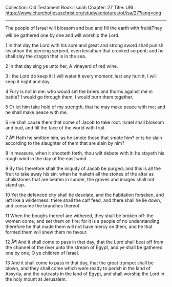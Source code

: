 Collection: Old Testament
Book: Isaiah
Chapter: 27
Title: 
URL: https://www.churchofjesuschrist.org/study/scriptures/ot/isa/27?lang=eng

---

The people of Israel will blossom and bud and fill the earth with fruitâThey will be gathered one by one and will worship the Lord.

1 In that day the Lord with his sore and great and strong sword shall punish leviathan the piercing serpent, even leviathan that crooked serpent; and he shall slay the dragon that is in the sea.

2 In that day sing ye unto her, A vineyard of red wine.

3 I the Lord do keep it; I will water it every moment: lest any hurt it, I will keep it night and day.

4 Fury is not in me: who would set the briers and thorns against me in battle? I would go through them, I would burn them together.

5 Or let him take hold of my strength, that he may make peace with me; and he shall make peace with me.

6 He shall cause them that come of Jacob to take root: Israel shall blossom and bud, and fill the face of the world with fruit.

7 Â¶ Hath he smitten him, as he smote those that smote him? or is he slain according to the slaughter of them that are slain by him?

8 In measure, when it shooteth forth, thou wilt debate with it: he stayeth his rough wind in the day of the east wind.

9 By this therefore shall the iniquity of Jacob be purged; and this is all the fruit to take away his sin; when he maketh all the stones of the altar as chalkstones that are beaten in sunder, the groves and images shall not stand up.

10 Yet the defenced city shall be desolate, and the habitation forsaken, and left like a wilderness: there shall the calf feed, and there shall he lie down, and consume the branches thereof.

11 When the boughs thereof are withered, they shall be broken off: the women come, and set them on fire: for it is a people of no understanding: therefore he that made them will not have mercy on them, and he that formed them will shew them no favour.

12 Â¶ And it shall come to pass in that day, that the Lord shall beat off from the channel of the river unto the stream of Egypt, and ye shall be gathered one by one, O ye children of Israel.

13 And it shall come to pass in that day, that the great trumpet shall be blown, and they shall come which were ready to perish in the land of Assyria, and the outcasts in the land of Egypt, and shall worship the Lord in the holy mount at Jerusalem.
